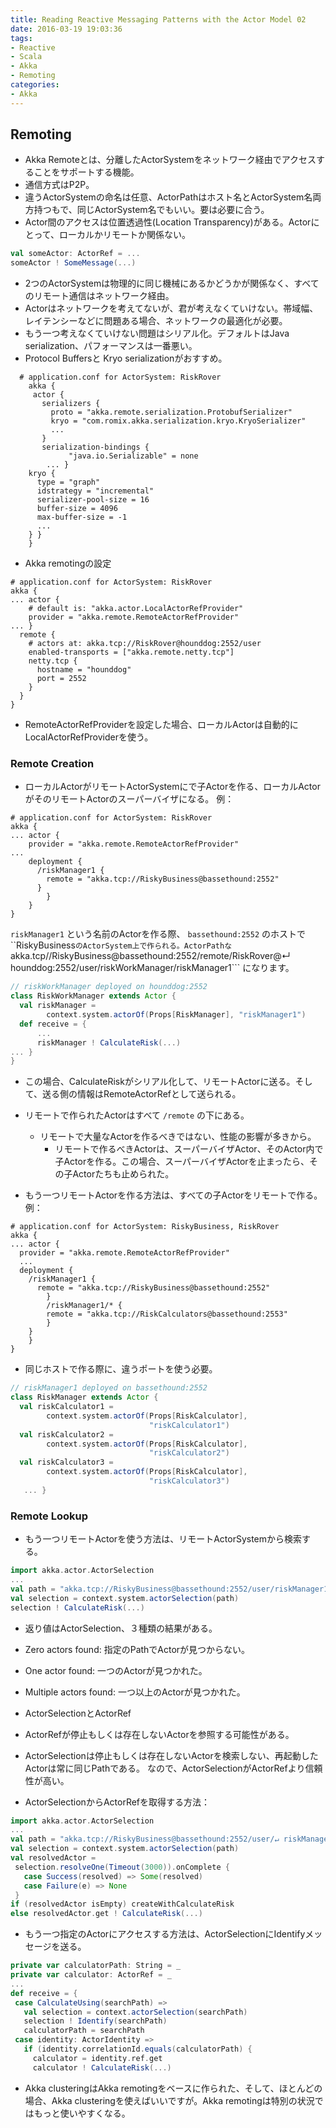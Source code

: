 ```yaml
---
title: Reading Reactive Messaging Patterns with the Actor Model 02
date: 2016-03-19 19:03:36
tags:
- Reactive
- Scala
- Akka
- Remoting
categories: 
- Akka
---
```


## Remoting

- Akka Remoteとは、分離したActorSystemをネットワーク経由でアクセスすることをサポートする機能。
- 通信方式はP2P。
- 違うActorSystemの命名は任意、ActorPathはホスト名とActorSystem名両方持つもで、同じActorSystem名でもいい。要は必要に合う。
- Actor間のアクセスは位置透過性(Location Transparency)がある。Actorにとって、ローカルかリモートか関係ない。

<!-- more -->

```scala
val someActor: ActorRef = ...
someActor ! SomeMessage(...)
```

- 2つのActorSystemは物理的に同じ機械にあるかどうかが関係なく、すべてのリモート通信はネットワーク経由。
- Actorはネットワークを考えてないが、君が考えなくていけない。帯域幅、レイテンシーなどに問題ある場合、ネットワークの最適化が必要。
- もう一つ考えなくていけない問題はシリアル化。デフォルトはJava serialization、パフォーマンスは一番悪い。
- Protocol Buffersと Kryo serializationがおすすめ。

```
  # application.conf for ActorSystem: RiskRover
	akka {
	 actor {
	   serializers {
	     proto = "akka.remote.serialization.ProtobufSerializer"
	     kryo = "com.romix.akka.serialization.kryo.KryoSerializer"
	     ...
	   }
	   serialization-bindings {
			 "java.io.Serializable" = none
		... }
	kryo {
	  type = "graph"
	  idstrategy = "incremental"
	  serializer-pool-size = 16
	  buffer-size = 4096
	  max-buffer-size = -1
	  ...
	} }
	}
```

- Akka remotingの設定
```
# application.conf for ActorSystem: RiskRover
akka {
... actor {
    # default is: "akka.actor.LocalActorRefProvider"
    provider = "akka.remote.RemoteActorRefProvider"
... }
  remote {
    # actors at: akka.tcp://RiskRover@hounddog:2552/user
    enabled-transports = ["akka.remote.netty.tcp"]
    netty.tcp {
      hostname = "hounddog"
      port = 2552
    }
  }
}
```
- RemoteActorRefProviderを設定した場合、ローカルActorは自動的にLocalActorRefProviderを使う。

### Remote Creation
- ローカルActorがリモートActorSystemにで子Actorを作る、ローカルActorがそのリモートActorのスーパーバイザになる。
例：
```
# application.conf for ActorSystem: RiskRover
akka {
... actor {
    provider = "akka.remote.RemoteActorRefProvider"
...
    deployment {
      /riskManager1 {
        remote = "akka.tcp://RiskyBusiness@bassethound:2552"
      }
		}
	}
}
```

```riskManager1``` という名前のActorを作る際、 ```bassethound:2552``` のホストで ``RiskyBusiness``` のActorSystem上で作られる。ActorPathな ```akka.tcp//RiskyBusiness@bassethound:2552/remote/RiskRover@↵ hounddog:2552/user/riskWorkManager/riskManager1``` になります。

```scala
// riskWorkManager deployed on hounddog:2552
class RiskWorkManager extends Actor {
  val riskManager =
        context.system.actorOf(Props[RiskManager], "riskManager1")
  def receive = {
      ...
      riskManager ! CalculateRisk(...)
... }
}
```
- この場合、CalculateRiskがシリアル化して、リモートActorに送る。そして、送る側の情報はRemoteActorRefとして送られる。

- リモートで作られたActorはすべて ```/remote``` の下にある。
  - リモートで大量なActorを作るべきではない、性能の影響が多きから。
	- リモートで作るべきActorは、スーパーバイザActor、そのActor内で子Actorを作る。この場合、スーパーバイザActorを止まったら、その子Actorたちも止められた。

- もう一つリモートActorを作る方法は、すべての子Actorをリモートで作る。
例：

```
# application.conf for ActorSystem: RiskyBusiness, RiskRover
akka {
... actor {
  provider = "akka.remote.RemoteActorRefProvider"
  ...
  deployment {
    /riskManager1 {
      remote = "akka.tcp://RiskyBusiness@bassethound:2552"
		}
		/riskManager1/* {
 		remote = "akka.tcp://RiskCalculators@bassethound:2553"
		}
	}
	}
}
```

- 同じホストで作る際に、違うポートを使う必要。

```scala
// riskManager1 deployed on bassethound:2552
class RiskManager extends Actor {
  val riskCalculator1 =
        context.system.actorOf(Props[RiskCalculator],
                               "riskCalculator1")
  val riskCalculator2 =
        context.system.actorOf(Props[RiskCalculator],
                               "riskCalculator2")
  val riskCalculator3 =
        context.system.actorOf(Props[RiskCalculator],
                               "riskCalculator3")
   ... }
```

### Remote Lookup
- もう一つリモートActorを使う方法は、リモートActorSystemから検索する。

```scala
import akka.actor.ActorSelection
...
val path = "akka.tcp://RiskyBusiness@bassethound:2552/user/riskManager1"
val selection = context.system.actorSelection(path)
selection ! CalculateRisk(...)
```
- 返り値はActorSelection、３種類の結果がある。
 - Zero actors found:  指定のPathでActorが見つからない。
 - One actor found: 一つのActorが見つかれた。
 - Multiple actors found: 一つ以上のActorが見つかれた。

- ActorSelectionとActorRef
 - ActorRefが停止もしくは存在しないActorを参照する可能性がある。
 - ActorSelectionは停止もしくは存在しないActorを検索しない、再起動したActorは常に同じPathである。
なので、ActorSelectionがActorRefより信頼性が高い。

- ActorSelectionからActorRefを取得する方法：
```scala
import akka.actor.ActorSelection
...
val path = "akka.tcp://RiskyBusiness@bassethound:2552/user/↵ riskManager1"
val selection = context.system.actorSelection(path)
val resolvedActor =
 selection.resolveOne(Timeout(3000)).onComplete {
   case Success(resolved) => Some(resolved)
   case Failure(e) => None
 }
if (resolvedActor isEmpty) createWithCalculateRisk
else resolvedActor.get ! CalculateRisk(...)
```

- もう一つ指定のActorにアクセスする方法は、ActorSelectionにIdentifyメッセージを送る。

```scala
private var calculatorPath: String = _
private var calculator: ActorRef = _
...
def receive = {
 case CalculateUsing(searchPath) =>
   val selection = context.actorSelection(searchPath)
   selection ! Identify(searchPath)
   calculatorPath = searchPath
 case identity: ActorIdentity =>
   if (identity.correlationId.equals(calculatorPath) {
     calculator = identity.ref.get
     calculator ! CalculateRisk(...)
```

- Akka clusteringはAkka remotingをベースに作られた、そして、ほとんどの場合、Akka clusteringを使えばいいですが。Akka remotingは特別の状況ではもっと使いやすくなる。
